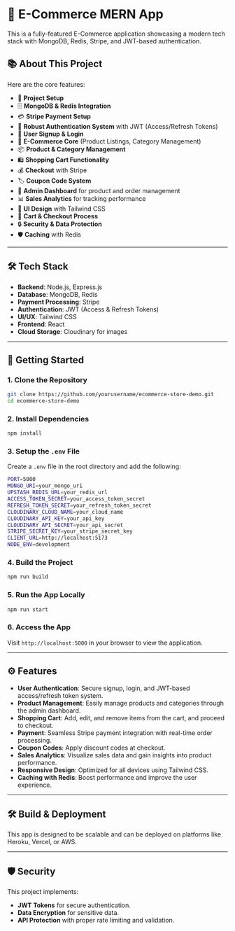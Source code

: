 # 🛒 E-Commerce MERN App

This is a fully-featured E-Commerce application showcasing a modern tech stack with MongoDB, Redis, Stripe, and JWT-based authentication.

## 📚 About This Project

Here are the core features:

- 🚀 **Project Setup**
- 🗄️ **MongoDB & Redis Integration**
- 💳 **Stripe Payment Setup**
- 🔐 **Robust Authentication System** with JWT (Access/Refresh Tokens)
- 📝 **User Signup & Login**
- 🛒 **E-Commerce Core** (Product Listings, Category Management)
- 📦 **Product & Category Management**
- 🛍️ **Shopping Cart Functionality**
- 💰 **Checkout** with Stripe
- 🏷️ **Coupon Code System**
- 👑 **Admin Dashboard** for product and order management
- 📊 **Sales Analytics** for tracking performance
- 🎨 **UI Design** with Tailwind CSS
- 🛒 **Cart & Checkout Process**
- 🔒 **Security & Data Protection**
- 🛡️ **Caching** with Redis

---

## 🛠️ Tech Stack

- **Backend**: Node.js, Express.js
- **Database**: MongoDB, Redis
- **Payment Processing**: Stripe
- **Authentication**: JWT (Access & Refresh Tokens)
- **UI/UX**: Tailwind CSS
- **Frontend**: React
- **Cloud Storage**: Cloudinary for images

---

## 🚀 Getting Started

### 1. Clone the Repository
```bash
git clone https://github.com/yourusername/ecommerce-store-demo.git
cd ecommerce-store-demo
```

### 2. Install Dependencies
```bash
npm install
```

### 3. Setup the `.env` File

Create a `.env` file in the root directory and add the following:

```bash
PORT=5000
MONGO_URI=your_mongo_uri
UPSTASH_REDIS_URL=your_redis_url
ACCESS_TOKEN_SECRET=your_access_token_secret
REFRESH_TOKEN_SECRET=your_refresh_token_secret
CLOUDINARY_CLOUD_NAME=your_cloud_name
CLOUDINARY_API_KEY=your_api_key
CLOUDINARY_API_SECRET=your_api_secret
STRIPE_SECRET_KEY=your_stripe_secret_key
CLIENT_URL=http://localhost:5173
NODE_ENV=development
```

### 4. Build the Project
```bash
npm run build
```

### 5. Run the App Locally
```bash
npm run start
```

### 6. Access the App

Visit `http://localhost:5000` in your browser to view the application.

---

## ⚙️ Features

- **User Authentication**: Secure signup, login, and JWT-based access/refresh token system.
- **Product Management**: Easily manage products and categories through the admin dashboard.
- **Shopping Cart**: Add, edit, and remove items from the cart, and proceed to checkout.
- **Payment**: Seamless Stripe payment integration with real-time order processing.
- **Coupon Codes**: Apply discount codes at checkout.
- **Sales Analytics**: Visualize sales data and gain insights into product performance.
- **Responsive Design**: Optimized for all devices using Tailwind CSS.
- **Caching with Redis**: Boost performance and improve the user experience.

---

## 🛠️ Build & Deployment

This app is designed to be scalable and can be deployed on platforms like Heroku, Vercel, or AWS.

---

## 🛡️ Security

This project implements:

- **JWT Tokens** for secure authentication.
- **Data Encryption** for sensitive data.
- **API Protection** with proper rate limiting and validation.
